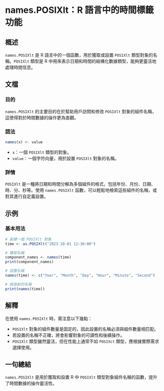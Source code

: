 <!--
Meta Description: # names.POSIXlt：R 語言中的時間標籤功能 ## 概述 `names.POSIXlt` 是 R 語言中的一個函數，用於獲取或設置 `POSIXlt` 類型對象的名稱。`POSIXlt` 類型是 R 中用來表示日期和時間的結構化數據類型，能夠更靈活地處理時間信息。 ## 文檔 ### 目...
Meta Keywords: posixlt, names, time, value, component_names
-->

# names.POSIXlt：R 語言中的時間標籤功能

## 概述
`names.POSIXlt` 是 R 語言中的一個函數，用於獲取或設置 `POSIXlt` 類型對象的名稱。`POSIXlt` 類型是 R 中用來表示日期和時間的結構化數據類型，能夠更靈活地處理時間信息。

## 文檔
### 目的
`names.POSIXlt` 的主要目的在於幫助用戶訪問和修改 `POSIXlt` 對象的組件名稱，這使得對於時間數據的操作更為直觀。

### 語法
```R
names(x) <- value
```
- `x`：一個 `POSIXlt` 類型的對象。
- `value`：一個字符向量，用於設置 `POSIXlt` 對象的名稱。

### 詳情
`POSIXlt` 是一種將日期和時間分解為多個組件的格式，包括年份、月份、日期、時、分、秒等。使用 `names.POSIXlt` 函數，可以輕鬆地檢索這些組件的名稱，或對其進行自定義設置。

## 示例
### 基本用法
```R
# 創建一個 POSIXlt 對象
time <- as.POSIXlt("2023-10-01 12:30:00")

# 獲取名稱
component_names <- names(time)
print(component_names)

# 設置名稱
names(time) <- c("Year", "Month", "Day", "Hour", "Minute", "Second")

# 檢查新的名稱
print(names(time))
```

## 解釋
在使用 `names.POSIXlt` 時，需注意以下幾點：
- `POSIXlt` 對象的組件數量是固定的，因此設置的名稱必須與組件數量相匹配。
- 若設置的名稱不正確，將會影響對象的可讀性和後續操作。
- `POSIXlt` 類型雖然靈活，但在性能上通常不如 `POSIXct` 類型，應根據實際需求選擇使用。

## 一句總結
`names.POSIXlt` 是用於獲取和設置 R 中 `POSIXlt` 類型對象組件名稱的函數，提升了時間數據的操作靈活性。